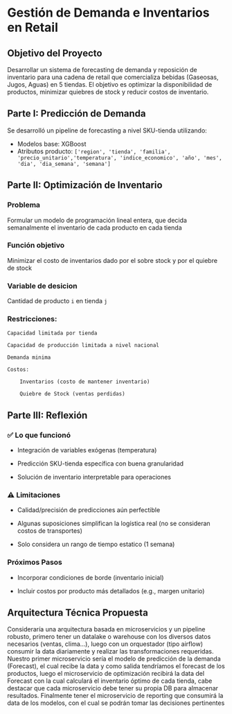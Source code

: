 # Gestión de Demanda e Inventarios en Retail

## Objetivo del Proyecto

Desarrollar un sistema de forecasting de demanda y reposición de inventario para una cadena de retail que comercializa bebidas (Gaseosas, Jugos, Aguas) en 5 tiendas. El objetivo es optimizar la disponibilidad de productos, minimizar quiebres de stock y reducir costos de inventario.  

## Parte I: Predicción de Demanda

Se desarrolló un pipeline de forecasting a nivel SKU-tienda utilizando:

   - Modelos base: XGBoost
   - Atributos producto: `['region', 'tienda', 'familia', 'precio_unitario','temperatura', 'indice_economico', 'año', 'mes', 'dia', 'dia_semana', 'semana']`  


## Parte II: Optimización de Inventario

### Problema  

Formular un modelo de programación lineal entera, que decida semanalmente el inventario de cada producto en cada tienda 

### Función objetivo

Minimizar el costo de inventarios dado por el sobre stock y por el quiebre de stock

### Variable de desicion

Cantidad de producto `i` en tienda `j`

### Restricciones:

    Capacidad limitada por tienda

    Capacidad de producción limitada a nivel nacional

    Demanda minima

    Costos:

        Inventarios (costo de mantener inventario)

        Quiebre de Stock (ventas perdidas)


## Parte III: Reflexión

### ✅ Lo que funcionó

 - Integración de variables exógenas (temperatura)  

 - Predicción SKU-tienda específica con buena granularidad  

 - Solución de inventario interpretable para operaciones  

### ⚠️ Limitaciones

 - Calidad/precisión de predicciones aún perfectible  

 - Algunas suposiciones simplifican la logística real (no se consideran costos de transportes)  

 - Solo considera un rango de tiempo estatico (1 semana)  

### Próximos Pasos

 - Incorporar condiciones de borde (inventario inicial)  

 - Incluir costos por producto más detallados (e.g., margen unitario)  

## Arquitectura Técnica Propuesta

Consideraría una arquitectura basada en microservicios y un pipeline robusto, 
primero tener un datalake o warehouse con los diversos datos necesarios (ventas, clima...),
luego con un orquestador (tipo airflow) consumir la data diariamente y realizar las transformaciones requeridas.
Nuestro primer microservicio sería el modelo de predicción de la demanda (Forecast), el cual recibe la data y como salida tendríamos el forecast de los productos,
luego el microservicio de optimización recibirá la data del Forecast con la cual calculará el inventario óptimo de cada tienda, 
cabe destacar que cada microservicio debe tener su propia DB para almacenar resultados.
Finalmente tener el microservicio de reporting que consumirá la data de los modelos, con el cual se podrán tomar las decisiones pertinentes
